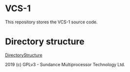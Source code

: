 # VCS-1
This repository stores the VCS-1 source code.

# Directory structure
[DirectoryStructure](directoryStructure.md)

2019 (c) GPLv3 - Sundance Multiprocessor Technology Ltd.
